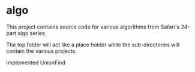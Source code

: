 # algo

This project contains source code for various algorithms from Safari's 24-part algo series.

The top folder will act like a place holder while the sub-directories will contain the various projects.

Implemented UnionFind